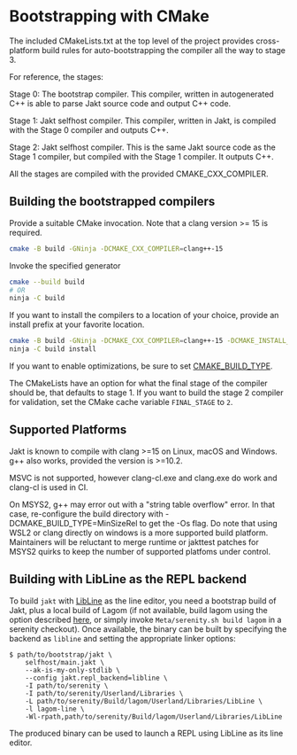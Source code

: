 # Bootstrapping with CMake

The included CMakeLists.txt at the top level of the project provides cross-platform build rules for
auto-bootstrapping the compiler all the way to stage 3.

For reference, the stages:

Stage 0: The bootstrap compiler. This compiler, written in autogenerated C++ is able to parse Jakt source code and output C++ code.

Stage 1: Jakt selfhost compiler. This compiler, written in Jakt, is compiled with the Stage 0 compiler and outputs C++.

Stage 2: Jakt selfhost compiler. This is the same Jakt source code as the Stage 1 compiler, but compiled with the Stage 1 compiler. It outputs C++.

All the stages are compiled with the provided CMAKE_CXX_COMPILER.

## Building the bootstrapped compilers

Provide a suitable CMake invocation. Note that a clang version >= 15 is required.

```sh
cmake -B build -GNinja -DCMAKE_CXX_COMPILER=clang++-15
```

Invoke the specified generator

```sh
cmake --build build
# OR
ninja -C build
```

If you want to install the compilers to a location of your choice, provide an install prefix at your favorite location.

```sh
cmake -B build -GNinja -DCMAKE_CXX_COMPILER=clang++-15 -DCMAKE_INSTALL_PREFIX=jakt-install
ninja -C build install
```

If you want to enable optimizations, be sure to set [CMAKE_BUILD_TYPE](https://cmake.org/cmake/help/latest/variable/CMAKE_BUILD_TYPE.html?highlight=cmake_build_type).

The CMakeLists have an option for what the final stage of the compiler should be, that defaults to stage 1. If you want to build the stage 2 compiler
for validation, set the CMake cache variable `FINAL_STAGE` to `2`.

## Supported Platforms

Jakt is known to compile with clang >=15 on Linux, macOS and Windows. g++ also works, provided the version is >=10.2.

MSVC is not supported, however clang-cl.exe and clang.exe do work and clang-cl is used in CI.

On MSYS2, g++ may error out with a "string table overflow" error. In that case, re-configure the build directory with -DCMAKE_BUILD_TYPE=MinSizeRel to get the -Os flag. Do note that using WSL2 or clang directly on windows is a more supported build platform. Maintainers will be reluctant to merge runtime or jakttest patches for MSYS2 quirks to keep the number of supported platfoms under control.

## Building with LibLine as the REPL backend

To build `jakt` with [LibLine](https://github.com/SerenityOS/serenity/blob/master/Userland/Libraries/LibLine) as the line editor, you need a bootstrap build of Jakt, plus a local build of Lagom (if not available, build lagom using the option described [here](https://github.com/SerenityOS/serenity/blob/master/Documentation/AdvancedBuildInstructions.md#cmake-build-options), or simply invoke `Meta/serenity.sh build lagom` in a serenity checkout). Once available, the binary can be
built by specifying the backend as `libline` and setting the appropriate linker options:
```console
$ path/to/bootstrap/jakt \
    selfhost/main.jakt \
    --ak-is-my-only-stdlib \
    --config jakt.repl_backend=libline \
    -I path/to/serenity \
    -I path/to/serenity/Userland/Libraries \
    -L path/to/serenity/Build/lagom/Userland/Libraries/LibLine \
    -l lagom-line \
    -Wl-rpath,path/to/serenity/Build/lagom/Userland/Libraries/LibLine
```

The produced binary can be used to launch a REPL using LibLine as its line editor.
